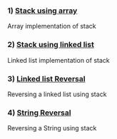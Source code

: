 ### 1) [Stack using array](https://github.com/Ashish-012/Ds-Algo/blob/master/Stack/array-implementation.cpp)
Array implementation of stack
### 2) [Stack using linked list](https://github.com/Ashish-012/Ds-Algo/blob/master/Stack/linked-list-implementation.cpp)
Linked list implementation of stack
### 3) [Linked list Reversal](https://github.com/Ashish-012/Ds-Algo/blob/master/Stack/linked-list-reversal.cpp)
Reversing a linked list using stack
### 4) [String Reversal](https://github.com/Ashish-012/Ds-Algo/blob/master/Stack/string-reversal.cpp)
Reversing a String using stack
